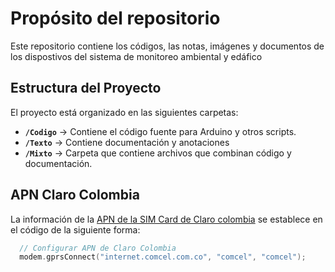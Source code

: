 # Propósito del repositorio

Este repositorio contiene los códigos, las notas, imágenes y documentos de los dispostivos del sistema de monitoreo ambiental y edáfico

## Estructura del Proyecto  

El proyecto está organizado en las siguientes carpetas:  

- **`/Codigo`** → Contiene el código fuente para Arduino y otros scripts.  
- **`/Texto`** → Contiene documentación y anotaciones 
- **`/Mixto`** → Carpeta que contiene archivos que combinan código y documentación.  

## APN Claro Colombia

La información de la [APN de la SIM Card de Claro colombia](https://selectra.com.co/empresas/claro/celulares/apn) se establece en el código de la siguiente forma:

```C++
  // Configurar APN de Claro Colombia
  modem.gprsConnect("internet.comcel.com.co", "comcel", "comcel");
```